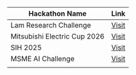 | Hackathon Name                  | Link                                                                 |
|-------------------------------|----------------------------------------------------------------------|
| Lam Research Challenge        | [Visit](https://lrc2025.tworks.in/)                                  |
| Mitsubishi Electric Cup 2026  | [Visit](https://mitsubishielectric.in/fa/mecup/index.php)            |
| SIH 2025                      | [Visit](https://www.sih.gov.in/)                                    |
| MSME AI Challenge             | [Visit](https://openinnovation.startuptn.in/government/challenges/details/ODg=/MTM4Nw==) |
|                               |                                                                      |
